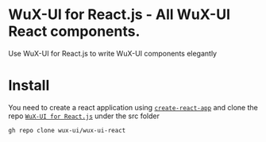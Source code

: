 # WuX-UI for React.js - All WuX-UI React components.

Use WuX-UI for React.js to write WuX-UI components elegantly

# Install

You need to create a react application using [`create-react-app`](https://github.com/facebook/create-react-app) and clone the repo [`WuX-UI for React.js`](https://github.com/wux-ui/wux-ui-react) under the src folder
```sh
gh repo clone wux-ui/wux-ui-react
```